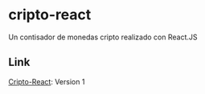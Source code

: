 # cripto-react
Un contisador de monedas cripto realizado con React.JS

## Link
[Cripto-React]([https://example.com](https://fascinating-malabi-1ba466.netlify.app/)): Version 1 
